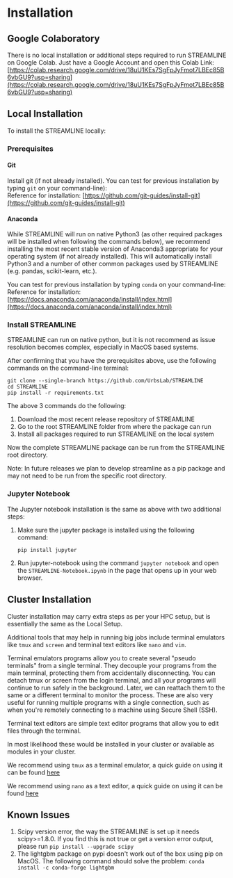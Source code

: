 # Installation

## Google Colaboratory
There is no local installation or additional steps required to run
STREAMLINE on Google Colab.
Just have a Google Account and open this Colab Link:
[https://colab.research.google.com/drive/18uU1KEs7SgFpJyFmot7LBEc85B6vbGU9?usp=sharing](https://colab.research.google.com/drive/18uU1KEs7SgFpJyFmot7LBEc85B6vbGU9?usp=sharing)

## Local Installation
To install the STREAMLINE locally:

### Prerequisites
#### Git
Install git (if not already installed). You can test for previous installation by typing `git` on your command-line):\
Reference for installation: [https://github.com/git-guides/install-git](https://github.com/git-guides/install-git)

#### Anaconda
While STREAMLINE will run on native Python3 (as other required packages will be installed when following the commands below), we recommend installing the most recent stable version of Anaconda3 appropriate for your operating system (if not already installed). This will automatically install Python3 and a number of other common packages
used by STREAMLINE (e.g. pandas, scikit-learn, etc.).

You can test for previous installation by typing `conda` on your command-line:\
Reference for installation: [https://docs.anaconda.com/anaconda/install/index.html](https://docs.anaconda.com/anaconda/install/index.html)

### Install STREAMLINE
STREAMLINE can run on native python, but it is not recommend as issue resolution becomes complex, especially in MacOS based systems.

After confirming that you have the prerequisites above,
use the following commands on the command-line terminal:
```
git clone --single-branch https://github.com/UrbsLab/STREAMLINE
cd STREAMLINE
pip install -r requirements.txt
```

The above 3 commands do the following:
1. Download the most recent release repository of STREAMLINE
2. Go to the root STREAMLINE folder from where the package can run
3. Install all packages required to run STREAMLINE on the local system

Now the complete STREAMLINE package can be run
from the STREAMLINE root directory.

Note: In future releases we plan to develop streamline
as a pip package and may not need to be run from the specific root directory.

### Jupyter Notebook
The Jupyter notebook installation is the same as above with two additional steps:

1. Make sure the jupyter package is installed using the following command:
   ```
   pip install jupyter
   ```
2. Run jupyter-notebook using the command `jupyter notebook` and open the `STREAMLINE-Notebook.ipynb` in the
   page that opens up in your web browser.

## Cluster Installation
Cluster installation may carry extra steps as per your HPC setup, but is essentially the same as the Local Setup.

Additional tools that may help in running big jobs include terminal emulators like `tmux` and `screen`
and terminal text editors like `nano` and `vim`.

Terminal emulators programs allow you to create several "pseudo terminals" from a single terminal.
They decouple your programs from the main terminal,
protecting them from accidentally disconnecting.
You can detach tmux or screen from the login terminal,
and all your programs will continue to run safely in the background.
Later, we can reattach them to the same or a different terminal to
monitor the process. These are also very useful for running multiple programs with a single connection,
such as when you're remotely connecting to a machine using Secure Shell (SSH).

Terminal text editors are simple text editor programs that allow you to edit files through the terminal.

In most likelihood these would be installed in your cluster or available as modules in your cluster.

We recommend using `tmux` as a terminal emulator,
a quick guide on using it can be found [here](https://www.redhat.com/sysadmin/introduction-tmux-linux)

We recommend using `nano` as a text editor,
a quick guide on using it can be found [here](https://www.hostinger.com/tutorials/how-to-install-and-use-nano-text-editor)


## Known Issues

1. Scipy version error, the way the STREAMLINE is set up it needs scipy>=1.8.0. If you find this is not true or
   get a version error output, please run `pip install --upgrade scipy`
2. The lightgbm package on pypi doesn't work out of the box using pip on MacOS. The following command should solve the problem:
   ```conda install -c conda-forge lightgbm```





